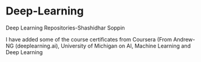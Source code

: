 # Deep-Learning
Deep Learning Repositories-Shashidhar Soppin

I have added some of the course certificates from Coursera (From Andrew-NG (deeplearning.ai),  University of Michigan on AI, Machine Learning and Deep Learning
